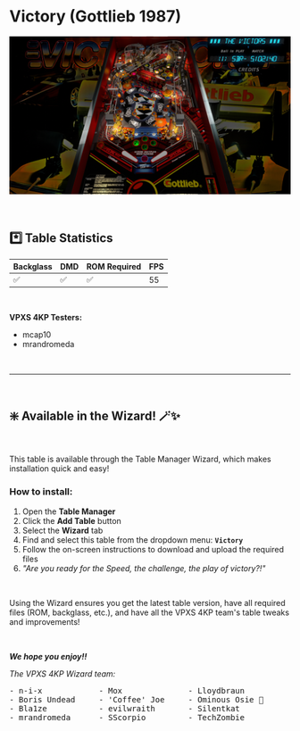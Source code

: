 # Victory (Gottlieb 1987)

![Table Preview](../../images/vpx-victory.png)

<br>

## *️⃣  Table Statistics

|  Backglass | DMD | ROM Required | FPS | 
|-----------|-----|--------------|-----|
| :white_check_mark: | :white_check_mark: | :white_check_mark: | 55 |

<br>

**VPXS 4KP Testers:**
  - mcap10
  - mrandromeda

<br>

---

<br>

## ❇️ Available in the Wizard! 🪄✨

<br>

This table is available through the Table Manager Wizard, which makes installation quick and easy!

### How to install:

1.  Open the **Table Manager**
2.  Click the **Add Table** button
3.  Select the **Wizard** tab
4.  Find and select this table from the dropdown menu: **`Victory`**
5.  Follow the on-screen instructions to download and upload the required files
6. *"Are you ready for the Speed, the challenge, the play of victory?!"*

<br>

Using the Wizard ensures you get the latest table version, have all required files (ROM, backglass, etc.), and have all the VPXS 4KP team's table tweaks and improvements!

<br>

__*We hope you enjoy!!*__

*The VPXS 4KP Wizard team:*
<pre>
- n-i-x            - Mox              - Lloydbraun
- Boris Undead     - 'Coffee' Joe     - Ominous Osie 🌸
- Bla1ze           - evilwraith       - Silentkat        
- mrandromeda      - SScorpio         - TechZombie
</pre>


<br>
<br>
<br>
<br>
<br>
